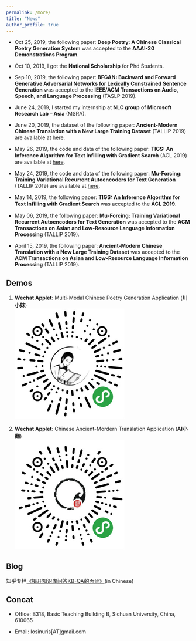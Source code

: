```yaml
---
permalink: /more/
title: "News"
author_profile: true
---
```

- Oct 25, 2019, the following paper: **Deep Poetry: A Chinese Classical Poetry Generation System** was accepted to the **AAAI-20 Demonstrations Program**. 

- Oct 10, 2019, I got the **National Scholarship** for Phd Students.  

- Sep 10, 2019, the following paper: **BFGAN: Backward and Forward Generative Adversarial Networks for Lexically Constrained Sentence Generation** was accepted to the **IEEE/ACM Transactions on Audio, Speech, and Language Processing** (TASLP 2019).  

- June 24, 2019, I started my internship at **NLC group** of **Microsoft Research Lab – Asia** (MSRA).

- June 20, 2019, the dataset of the following paper: **Ancient-Modern Chinese Translation with a New Large Training Dataset** (TALLIP 2019) are available at [here](https://github.com/dayihengliu/a2m_chineseNMT).

- May 26, 2019, the code and data of the following paper: **TIGS: An Inference Algorithm for Text Inﬁlling with Gradient Search** (ACL 2019) are available at [here](https://github.com/dayihengliu/Text-Infilling-Gradient-Search).

- May 24, 2019, the code and data of the following paper: **Mu-Forcing: Training Variational Recurrent Autoencoders for Text Generation** (TALLIP 2019) are available at [here](https://github.com/dayihengliu/Mu-Forcing-VRAE).

- May 14, 2019, the following paper: **TIGS: An Inference Algorithm for Text Inﬁlling with Gradient Search** was accepted to the **ACL 2019**.  

- May 06, 2019, the following paper: **Mu-Forcing: Training Variational Recurrent Autoencoders for Text Generation** was accepted to the **ACM Transactions on Asian and Low-Resource Language Information Processing** (TALLIP 2019).

- April 15, 2019, the following paper: **Ancient-Modern Chinese Translation with a New Large Training Dataset** was accepted to the **ACM Transactions on Asian and Low-Resource Language Information Processing** (TALLIP 2019).

Demos
------
1. **Wechat Applet**: Multi-Modal Chinese Poetry Generation Application (**川小妹**)  
![Chuanxiaomei](/images/cxm_300.jpg)  

2. **Wechat Applet**: Chinese Ancient-Mordern Translation Application (**AI小翻**)  
![AIxiaofan](/images/xiaofan_300.jpg)  

Blog
------
知乎专栏[《揭开知识库问答KB-QA的面纱》](https://www.zhihu.com/people/liu-da-41-85/columns)(in Chinese)

Concat
------
- Office: B318, Basic Teaching Building B, Sichuan University, China, 610065

- Email: losinuris[AT]gmail.com
